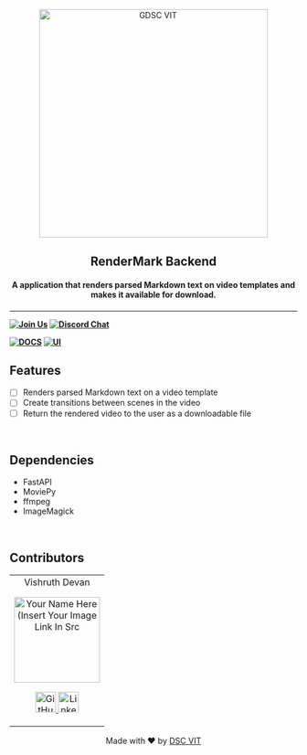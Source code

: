 <p align="center">
<a href="https://dscvit.com">
	<img width="400" src="https://user-images.githubusercontent.com/56252312/159312411-58410727-3933-4224-b43e-4e9b627838a3.png#gh-light-mode-only" alt="GDSC VIT"/>
</a>
	<h2 align="center"> RenderMark Backend </h2>
	<h4 align="center"> A application that renders parsed Markdown text on video templates and makes it available for download. <h4>
</p>

---
[![Join Us](https://img.shields.io/badge/Join%20Us-Developer%20Student%20Clubs-red)](https://dsc.community.dev/vellore-institute-of-technology/)
[![Discord Chat](https://img.shields.io/discord/760928671698649098.svg)](https://discord.gg/498KVdSKWR)

[![DOCS](https://img.shields.io/badge/Documentation-see%20docs-green?style=flat-square&logo=appveyor)](INSERT_LINK_FOR_DOCS_HERE) 
  [![UI ](https://img.shields.io/badge/User%20Interface-Link%20to%20UI-orange?style=flat-square&logo=appveyor)](INSERT_UI_LINK_HERE)


## Features
- [ ]  Renders parsed Markdown text on a video template
- [ ]  Create transitions between scenes in the video 
- [ ]  Return the rendered video to the user as a downloadable file

<br>

## Dependencies
 - FastAPI
 - MoviePy
 - ffmpeg
 - ImageMagick


<!-- ## Running

Will be added in the next PR

< directions to install > 
```bash
< insert code >
```

< directions to execute >

```bash
< insert code >
``` -->

<br>

## Contributors

<table>
	<tr align="center">
		<td>
		Vishruth Devan
		<p align="center">
			<img src = "https://avatars.githubusercontent.com/u/87470277" width="150" height="150" alt="Your Name Here (Insert Your Image Link In Src">
		</p>
			<p align="center">
				<a href = "https://github.com/vishruthdevan">
					<img src = "http://www.iconninja.com/files/241/825/211/round-collaboration-social-github-code-circle-network-icon.svg" width="36" height = "36" alt="GitHub"/>
				</a>
				<a href = "https://www.linkedin.com/in/vishruthdevan">
					<img src = "http://www.iconninja.com/files/863/607/751/network-linkedin-social-connection-circular-circle-media-icon.svg" width="36" height="36" alt="LinkedIn"/>
				</a>
			</p>
		</td>
	</tr>
</table>

<p align="center">
	Made with ❤ by <a href="https://dscvit.com">DSC VIT</a>
</p>
